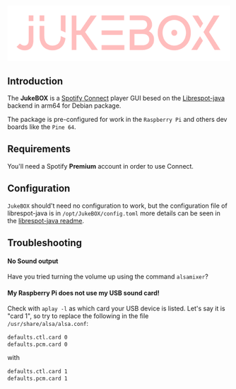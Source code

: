 ![JukeBOX logo](https://raw.githubusercontent.com/HBeserra/JukeBOX/main/juke.png)
## Introduction
The **JukeBOX**  is a  [Spotify Connect](https://www.spotify.com/connect/) player GUI besed on the  [Librespot-java](https://github.com/librespot-org/librespot-java) backend in arm64 for Debian package.

The package is pre-configured for work in the `Raspberry Pi` and others dev boards like the `Pine 64`.

## Requirements

You'll need a Spotify **Premium** account in order to use Connect.

## Configuration

`JukeBOX` should't need no configuration to work, but the configuration file of librespot-java is in `/opt/JukeBOX/config.toml` more details can be seen in the [librespot-java readme](https://github.com/librespot-org/librespot-java).


## Troubleshooting

#### No Sound output
Have you tried turning the volume up using the command `alsamixer`?
#### My Raspberry Pi does not use my USB sound card!
Check with  `aplay -l`  as which card your USB device is listed. Let's say it is "card 1", so try to replace the following in the file  `/usr/share/alsa/alsa.conf`:

```
defaults.ctl.card 0
defaults.pcm.card 0

```

with

```
defaults.ctl.card 1
defaults.pcm.card 1
```



<!--stackedit_data:
eyJoaXN0b3J5IjpbLTgwNDA2Mzk0NCwtNDg4NzcyOTQ2XX0=
-->